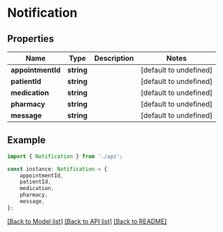 # Notification


## Properties

Name | Type | Description | Notes
------------ | ------------- | ------------- | -------------
**appointmentId** | **string** |  | [default to undefined]
**patientId** | **string** |  | [default to undefined]
**medication** | **string** |  | [default to undefined]
**pharmacy** | **string** |  | [default to undefined]
**message** | **string** |  | [default to undefined]

## Example

```typescript
import { Notification } from './api';

const instance: Notification = {
    appointmentId,
    patientId,
    medication,
    pharmacy,
    message,
};
```

[[Back to Model list]](../README.md#documentation-for-models) [[Back to API list]](../README.md#documentation-for-api-endpoints) [[Back to README]](../README.md)
